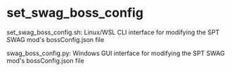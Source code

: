 # set_swag_boss_config

set_swag_boss_config.sh: Linux/WSL CLI interface for modifying the SPT SWAG mod's bossConfig.json file

swag_boss_config.py: Windows GUI interface for modifying the SPT SWAG mod's bossConfig.json file
